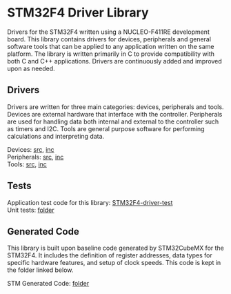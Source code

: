 # STM32F4 Driver Library

Drivers for the STM32F4 written using a NUCLEO-F411RE development board. This library contains drivers for devices, peripherals and general software tools that can be applied to any application written on the same platform. The library is written primarily in C to provide compatibility with both C and C++ applications. Drivers are continuously added and improved upon as needed. 

## Drivers 

Drivers are written for three main categories: devices, peripherals and tools. Devices are external hardware that interface with the controller. Peripherals are used for handling data both internal and external to the controller such as timers and I2C. Tools are general purpose software for performing calculations and interpreting data. 

Devices: <a href="https://github.com/samdonnelly/STM32F4-driver-library/tree/main/sources/devices">src</a>, <a href="https://github.com/samdonnelly/STM32F4-driver-library/tree/main/headers/devices">inc</a> \
Peripherals: <a href="https://github.com/samdonnelly/STM32F4-driver-library/tree/main/sources/peripherals">src</a>, <a href="https://github.com/samdonnelly/STM32F4-driver-library/tree/main/headers/peripherals">inc</a> \
Tools: <a href="https://github.com/samdonnelly/STM32F4-driver-library/tree/main/sources/tools">src</a>, <a href="https://github.com/samdonnelly/STM32F4-driver-library/tree/main/headers/tools">inc</a> 

## Tests 

Application test code for this library: <a href="https://github.com/samdonnelly/STM32F4-driver-test">STM32F4-driver-test</a> \
Unit tests: <a href="https://github.com/samdonnelly/STM32F4-driver-library/tree/main/unit_tests">folder</a> 

## Generated Code 

This library is built upon baseline code generated by STM32CubeMX for the STM32F4. It includes the definition of register addresses, data types for specific hardware features, and setup of clock speeds. This code is kept in the folder linked below. 

STM Generated Code: <a href="https://github.com/samdonnelly/STM32F4-driver-library/tree/main/stmcode">folder</a> 
